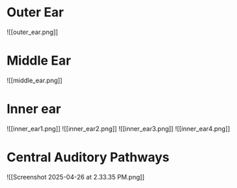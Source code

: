 # Outer Ear
![[outer_ear.png]]

# Middle Ear
![[middle_ear.png]]

# Inner ear
![[inner_ear1.png]]
![[inner_ear2.png]]
![[inner_ear3.png]]
![[inner_ear4.png]]
# Central Auditory Pathways
![[Screenshot 2025-04-26 at 2.33.35 PM.png]]